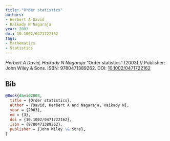 ```yaml
---
title: "Order statistics"
authors:
- Herbert A David
- Haikady N Nagaraja
year: 2003
doi: 10.1002/0471722162
tags:
- Mathematics
- Statistics
---
```


<i>Herbert A David, Haikady N Nagaraja</i> <span title="">“Order statistics”</span> (2003) // Publisher: John Wiley \& Sons. ISBN:&nbsp;9780471389262. DOI:&nbsp;<a href='https://doi.org/10.1002/0471722162'>10.1002/0471722162</a>

## Bib

```bib
@Book{david2003,
  title = {Order statistics},
  author = {David, Herbert A and Nagaraja, Haikady N},
  year = {2003},
  ed = {3},
  doi = {10.1002/0471722162},
  isbn = {9780471389262},
  publisher = {John Wiley \& Sons},
}
```

